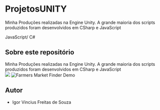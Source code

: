 # ProjetosUNITY
Minha Produções realizadas na Engine Unity. A grande maioria dos scripts produzidos foram desenvolvidos em CSharp e JavaScript


JavaScript/ C#
## Sobre este repositório

Minha Produções realizadas na Engine Unity. A grande maioria dos scripts produzidos foram desenvolvidos em CSharp e JavaScript  
![](name-of-giphy.gif)
![Farmers Market Finder Demo](/Img/gamedoctor-min.gif)
## Autor

* Igor Vincius Freitas de Souza
